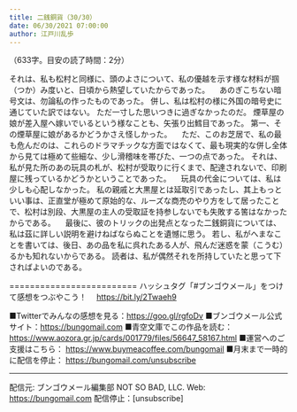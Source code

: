 ```yaml
---
title: 二銭銅貨（30/30）
date: 06/30/2021 07:00:00
author: 江戸川乱歩
---
```


（633字。目安の読了時間：2分）

それは、私も松村と同様に、頭のよさについて、私の優越を示す様な材料が掴（つか）み度いと、日頃から熱望していたからであった。
　あのぎこちない暗号文は、勿論私の作ったものであった。
併し、私は松村の様に外国の暗号史に通じていた訳ではない。
ただ一寸した思いつきに過ぎなかったのだ。
煙草屋の娘が差入屋へ嫁いでいるという様なことも、矢張り出鱈目であった。
第一、その煙草屋に娘があるかどうかさえ怪しかった。
　ただ、このお芝居で、私の最も危んだのは、これらのドラマチックな方面ではなくて、最も現実的な併し全体から見ては極めて些細な、少し滑稽味を帯びた、一つの点であった。
それは、私が見た所のあの玩具の札が、松村が受取りに行くまで、配達されないで、印刷屋に残っているかどうかということであった。
　玩具の代金については、私は少しも心配しなかった。
私の親戚と大黒屋とは延取引であったし、其上もっといい事は、正直堂が極めて原始的な、ルーズな商売のやり方をして居ったことで、松村は別段、大黒屋の主人の受取証を持参しないでも失敗する筈はなかったからである。
　最後に、彼のトリックの出発点となった二銭銅貨については、私は茲に詳しい説明を避けねばならぬことを遺憾に思う。
若し、私がへまなことを書いては、後日、あの品を私に呉れたある人が、飛んだ迷惑を蒙（こうむ）るかも知れないからである。
読者は、私が偶然それを所持していたと思って下さればよいのである。

=========================
ハッシュタグ「#ブンゴウメール」をつけて感想をつぶやこう！　
https://bit.ly/2Twaeh9

■Twitterでみんなの感想を見る：https://goo.gl/rgfoDv
■ブンゴウメール公式サイト：https://bungomail.com
■青空文庫でこの作品を読む：https://www.aozora.gr.jp/cards/001779/files/56647_58167.html
■運営へのご支援はこちら： https://www.buymeacoffee.com/bungomail
■月末まで一時的に配信を停止： https://bungomail.com/unsubscribe

-------
配信元: ブンゴウメール編集部
NOT SO BAD, LLC.
Web: https://bungomail.com
配信停止：[unsubscribe]


